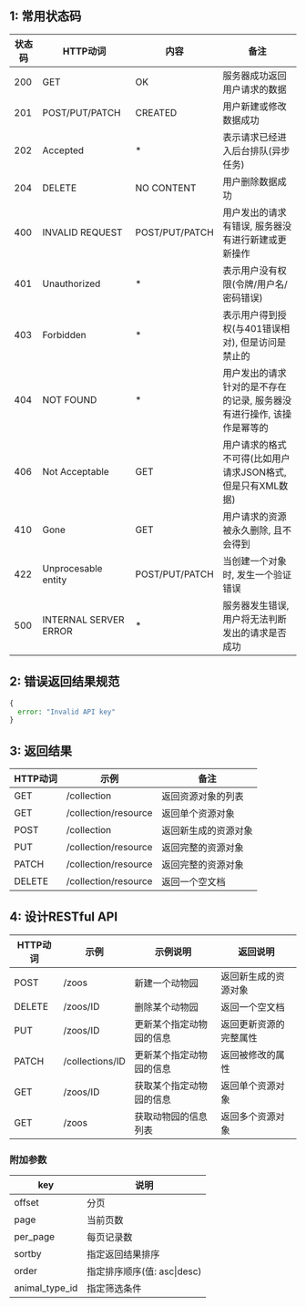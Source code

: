 ## 1: 常用状态码

| 状态码 | HTTP动词              | 内容           | 备注                                                         |
| ------ | --------------------- | -------------- | ------------------------------------------------------------ |
| 200    | GET                   | OK             | 服务器成功返回用户请求的数据                                 |
| 201    | POST/PUT/PATCH        | CREATED        | 用户新建或修改数据成功                                       |
| 202    | Accepted              | *              | 表示请求已经进入后台排队(异步任务)                           |
| 204    | DELETE                | NO CONTENT     | 用户删除数据成功                                             |
| 400    | INVALID REQUEST       | POST/PUT/PATCH | 用户发出的请求有错误, 服务器没有进行新建或更新操作           |
| 401    | Unauthorized          | *              | 表示用户没有权限(令牌/用户名/密码错误)                       |
| 403    | Forbidden             | *              | 表示用户得到授权(与401错误相对), 但是访问是禁止的            |
| 404    | NOT FOUND             | *              | 用户发出的请求针对的是不存在的记录, 服务器没有进行操作, 该操作是幂等的 |
| 406    | Not Acceptable        | GET            | 用户请求的格式不可得(比如用户请求JSON格式, 但是只有XML数据)  |
| 410    | Gone                  | GET            | 用户请求的资源被永久删除, 且不会得到                         |
| 422    | Unprocesable entity   | POST/PUT/PATCH | 当创建一个对象时, 发生一个验证错误                           |
| 500    | INTERNAL SERVER ERROR | *              | 服务器发生错误, 用户将无法判断发出的请求是否成功             |



## 2: 错误返回结果规范

```php
{
  error: "Invalid API key"
}
```

## 3: 返回结果

| HTTP动词 | 示例                 | 备注                 |
| -------- | -------------------- | -------------------- |
| GET      | /collection          | 返回资源对象的列表   |
| GET      | /collection/resource | 返回单个资源对象     |
| POST     | /collection          | 返回新生成的资源对象 |
| PUT      | /collection/resource | 返回完整的资源对象   |
| PATCH    | /collection/resource | 返回完整的资源对象   |
| DELETE   | /collection/resource | 返回一个空文档       |



## 4: 设计RESTful API

| HTTP动词 | 示例            | 示例说明                 | 返回说明               |
| -------- | --------------- | ------------------------ | ---------------------- |
| POST     | /zoos           | 新建一个动物园           | 返回新生成的资源对象   |
| DELETE   | /zoos/ID        | 删除某个动物园           | 返回一个空文档         |
| PUT      | /zoos/ID        | 更新某个指定动物园的信息 | 返回更新资源的完整属性 |
| PATCH    | /collections/ID | 更新某个指定动物园的信息 | 返回被修改的属性       |
| GET      | /zoos/ID        | 获取某个指定动物园的信息 | 返回单个资源对象       |
| GET      | /zoos           | 获取动物园的信息列表     | 返回多个资源对象       |



### 附加参数 

| key            | 说明                        |
| -------------- | --------------------------- |
| offset         | 分页                        |
| page           | 当前页数                    |
| per_page       | 每页记录数                  |
| sortby         | 指定返回结果排序            |
| order          | 指定排序顺序(值: asc\|desc) |
| animal_type_id | 指定筛选条件                |